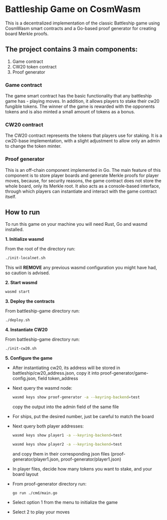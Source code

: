# Battleship Game on CosmWasm

This is a decentralized implementation of the classic Battleship game using CosmWasm smart contracts and a Go-based proof generator for creating board Merkle proofs.

## The project contains 3 main components:

1. Game contract
2. CW20 token contract
3. Proof generator

### Game contract
 
 The game smart contract has the basic functionality that any battleship game has - playing moves. In addition, it allows players to stake their cw20 fungible tokens. The winner of the game is rewarded with the opponents tokens and is also minted a small amount of tokens as a bonus.

 ### CW20 contract

 The CW20 contract represents the tokens that players use for staking. It is a cw20-base implementation, with a slight adjustment to allow only an admin to change the token minter.

 ### Proof generator

 This is an off-chain component implemented in Go. The main feature of this component is to store player boards and generate Merkle proofs for player moves, because, for security reasons, the game contract does not store the whole board, only its Merkle root. It also acts as a console-based interface, through which players can instantiate and interact with the game contract itself.

 ## How to run

 To run this game on your machine you will need Rust, Go and wasmd installed. 

 **1. Initialize wasmd**

 From the root of the directory run:

```bash
./init-localnet.sh
```

This will **REMOVE** any previous wasmd configuration you might have had, so caution is advised.

**2. Start wasmd**

```bash
wasmd start
```

**3. Deploy the contracts**

From battleship-game directory run:

```bash
./deploy.sh
```

**4. Instantiate CW20**

From battleship-game directory run:

```bash
./init-cw20.sh
```

**5. Configure the game**

- After instantiating cw20, its address will be stored in battleship/cw20_address.json, copy it into proof-generator/game-config.json, field token_address
- Next query the wasmd node:

    ```bash
    wasmd keys show proof-generator -a --keyring-backend=test
    ```
    copy the output into the admin field of the same file

- For ships, put the desired number, just be careful to match the board
- Next query both player addresses:
    ```bash
    wasmd keys show player1 -a --keyring-backend=test
    ```
    ```bash
    wasmd keys show player2 -a --keyring-backend=test
    ```
    and copy them in their corresponding json files (proof-generator/player1.json, proof-generator/player1.json)
- In player files, decide how many tokens you want to stake, and your board layout
- From proof-generator directory run:
    ```bash
    go run ./cmd/main.go
    ```
- Select option 1 from the menu to initialize the game
- Select 2 to play your moves



